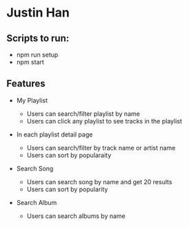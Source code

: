 # Justin Han

## Scripts to run:
- npm run setup
- npm start

## Features
 - My Playlist
    - Users can search/filter playlist by name
    - Users can click any playlist to see tracks in the playlist 

- In each playlist detail page
    - Users can search/filter by track name or artist name
    - Users can sort by popularaity 

- Search Song 
    - Users can search song by name and get 20 results
    - Users can sort by popularity

- Search Album 
    - Users can search albums by name

